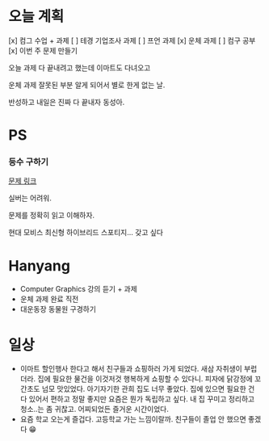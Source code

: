 
# 오늘 계획

[x] 컴그 수업 + 과제
[ ] 테경 기업조사 과제
[ ] 프언 과제
[x] 운체 과제 
[ ] 컴구 공부
[x] 이번 주 문제 만들기

오늘 과제 다 끝내려고 했는데 이마트도 다녀오고 

운체 과제 잘못된 부분 알게 되어서 별로 한게 없는 날.

반성하고 내일은 진짜 다 끝내자 동성아.

# PS

### 등수 구하기

[문제 링크](https://www.acmicpc.net/problem/1205)

실버는 어려워. 

문제를 정확히 읽고 이해하자.

현대 모비스 최신형 하이브리드 스포티지... 갖고 싶다

# Hanyang

- Computer Graphics 강의 듣기 + 과제
- 운체 과제 완료 직전
- 대운동장 동물원 구경하기

# 일상 

- 이마트 할인행사 한다고 해서 친구들과 쇼핑하러 가게 되었다. 새삼 자취생이 부럽더라. 집에 필요한 물건을 이것저것 행복하게 쇼핑할 수 있다니. 피자에 닭강정에 꼬간초도 넘모 맛있었다. 아기자기한 관희 집도 너무 좋았다. 집에 있으면 필요한 건 다 있어서 편하고 정말 좋지만 요즘은 뭔가 독립하고 싶다. 내 집 꾸미고 정리하고 청소..는 좀 귀찮고. 어찌되었든 즐거운 시간이었다.
- 요즘 학교 오는게 즐겁다. 고등학교 가는 느낌이랄까. 친구들이 졸업 안 했으면 좋겠다 😁
